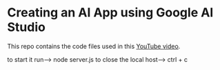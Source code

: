 # Creating an AI App using Google AI Studio

This repo contains the code files used in this [YouTube video](https://youtu.be/4akqDpxFlm8).


to start it run--> node server.js
to close the local host--> ctrl + c